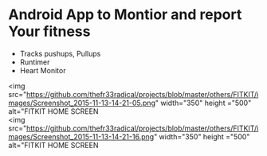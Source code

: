 # Android App to Montior and report Your fitness
* Tracks pushups, Pullups
* Runtimer
* Heart Monitor

<p align="center">
  
  <img src="https://github.com/thefr33radical/projects/blob/master/others/FITKIT/images/Screenshot_2015-11-13-14-21-05.png" width="350" height ="500" alt="FITKIT HOME SCREEN
<br>
 <img src="https://github.com/thefr33radical/projects/blob/master/others/FITKIT/images/Screenshot_2015-11-13-14-21-16.png" width="350" height ="500" alt="FITKIT HOME SCREEN

</p>
